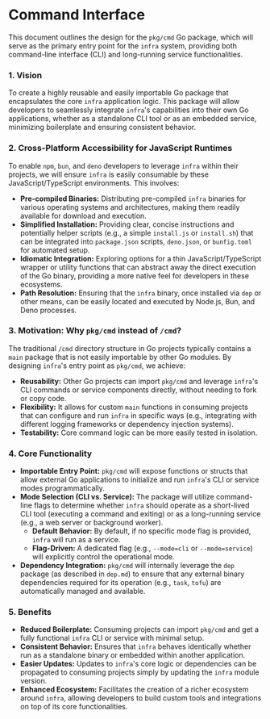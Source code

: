 # Command Interface

This document outlines the design for the `pkg/cmd` Go package, which will serve as the primary entry point for the `infra` system, providing both command-line interface (CLI) and long-running service functionalities.

### 1. Vision

To create a highly reusable and easily importable Go package that encapsulates the core `infra` application logic. This package will allow developers to seamlessly integrate `infra`'s capabilities into their own Go applications, whether as a standalone CLI tool or as an embedded service, minimizing boilerplate and ensuring consistent behavior.

### 2. Cross-Platform Accessibility for JavaScript Runtimes

To enable `npm`, `bun`, and `deno` developers to leverage `infra` within their projects, we will ensure `infra` is easily consumable by these JavaScript/TypeScript environments. This involves:

*   **Pre-compiled Binaries:** Distributing pre-compiled `infra` binaries for various operating systems and architectures, making them readily available for download and execution.
*   **Simplified Installation:** Providing clear, concise instructions and potentially helper scripts (e.g., a simple `install.js` or `install.sh`) that can be integrated into `package.json` scripts, `deno.json`, or `bunfig.toml` for automated setup.
*   **Idiomatic Integration:** Exploring options for a thin JavaScript/TypeScript wrapper or utility functions that can abstract away the direct execution of the Go binary, providing a more native feel for developers in these ecosystems.
*   **Path Resolution:** Ensuring that the `infra` binary, once installed via `dep` or other means, can be easily located and executed by Node.js, Bun, and Deno processes.

### 3. Motivation: Why `pkg/cmd` instead of `/cmd`?

The traditional `/cmd` directory structure in Go projects typically contains a `main` package that is not easily importable by other Go modules. By designing `infra`'s entry point as `pkg/cmd`, we achieve:

*   **Reusability:** Other Go projects can import `pkg/cmd` and leverage `infra`'s CLI commands or service components directly, without needing to fork or copy code.
*   **Flexibility:** It allows for custom `main` functions in consuming projects that can configure and run `infra` in specific ways (e.g., integrating with different logging frameworks or dependency injection systems).
*   **Testability:** Core command logic can be more easily tested in isolation.

### 4. Core Functionality

*   **Importable Entry Point:** `pkg/cmd` will expose functions or structs that allow external Go applications to initialize and run `infra`'s CLI or service modes programmatically.
*   **Mode Selection (CLI vs. Service):** The package will utilize command-line flags to determine whether `infra` should operate as a short-lived CLI tool (executing a command and exiting) or as a long-running service (e.g., a web server or background worker).
    *   **Default Behavior:** By default, if no specific mode flag is provided, `infra` will run as a service.
    *   **Flag-Driven:** A dedicated flag (e.g., `--mode=cli` or `--mode=service`) will explicitly control the operational mode.
*   **Dependency Integration:** `pkg/cmd` will internally leverage the `dep` package (as described in `dep.md`) to ensure that any external binary dependencies required for its operation (e.g., `task`, `tofu`) are automatically managed and available.

### 5. Benefits

*   **Reduced Boilerplate:** Consuming projects can import `pkg/cmd` and get a fully functional `infra` CLI or service with minimal setup.
*   **Consistent Behavior:** Ensures that `infra` behaves identically whether run as a standalone binary or embedded within another application.
*   **Easier Updates:** Updates to `infra`'s core logic or dependencies can be propagated to consuming projects simply by updating the `infra` module version.
*   **Enhanced Ecosystem:** Facilitates the creation of a richer ecosystem around `infra`, allowing developers to build custom tools and integrations on top of its core functionalities.
